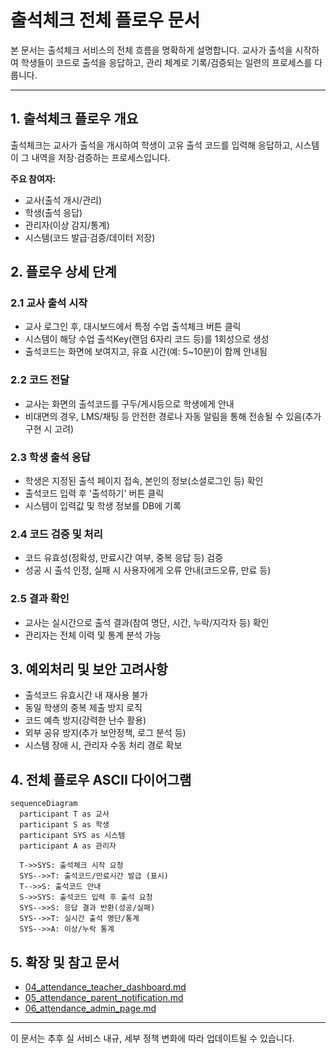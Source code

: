 # 출석체크 전체 플로우 문서

본 문서는 출석체크 서비스의 전체 흐름을 명확하게 설명합니다. 교사가 출석을 시작하여 학생들이 코드로 출석을 응답하고, 관리 체계로 기록/검증되는 일련의 프로세스를 다룹니다.

---

## 1. 출석체크 플로우 개요

출석체크는 교사가 출석을 개시하여 학생이 고유 출석 코드를 입력해 응답하고, 시스템이 그 내역을 저장·검증하는 프로세스입니다.

**주요 참여자:**
- 교사(출석 개시/관리)
- 학생(출석 응답)
- 관리자(이상 감지/통계)
- 시스템(코드 발급·검증/데이터 저장)


## 2. 플로우 상세 단계

### 2.1 교사 출석 시작
- 교사 로그인 후, 대시보드에서 특정 수업 출석체크 버튼 클릭
- 시스템이 해당 수업 출석Key(랜덤 6자리 코드 등)를 1회성으로 생성
- 출석코드는 화면에 보여지고, 유효 시간(예: 5~10분)이 함께 안내됨

### 2.2 코드 전달
- 교사는 화면의 출석코드를 구두/게시등으로 학생에게 안내
- 비대면의 경우, LMS/채팅 등 안전한 경로나 자동 알림을 통해 전송될 수 있음(추가 구현 시 고려)

### 2.3 학생 출석 응답
- 학생은 지정된 출석 페이지 접속, 본인의 정보(소셜로그인 등) 확인
- 출석코드 입력 후 '출석하기' 버튼 클릭
- 시스템이 입력값 및 학생 정보를 DB에 기록

### 2.4 코드 검증 및 처리
- 코드 유효성(정확성, 만료시간 여부, 중복 응답 등) 검증
- 성공 시 출석 인정, 실패 시 사용자에게 오류 안내(코드오류, 만료 등)

### 2.5 결과 확인
- 교사는 실시간으로 출석 결과(참여 명단, 시간, 누락/지각자 등) 확인
- 관리자는 전체 이력 및 통계 분석 가능


## 3. 예외처리 및 보안 고려사항
- 출석코드 유효시간 내 재사용 불가
- 동일 학생의 중복 제출 방지 로직
- 코드 예측 방지(강력한 난수 활용)
- 외부 공유 방지(추가 보안정책, 로그 분석 등)
- 시스템 장애 시, 관리자 수동 처리 경로 확보


## 4. 전체 플로우 ASCII 다이어그램

```mermaid
sequenceDiagram
  participant T as 교사
  participant S as 학생
  participant SYS as 시스템
  participant A as 관리자

  T->>SYS: 출석체크 시작 요청
  SYS-->>T: 출석코드/만료시간 발급 (표시)
  T-->>S: 출석코드 안내
  S->>SYS: 출석코드 입력 후 출석 요청
  SYS-->>S: 응답 결과 반환(성공/실패)
  SYS-->>T: 실시간 출석 명단/통계
  SYS-->>A: 이상/누락 통계
```


## 5. 확장 및 참고 문서
- [04_attendance_teacher_dashboard.md](./04_attendance_teacher_dashboard.md)
- [05_attendance_parent_notification.md](./05_attendance_parent_notification.md)
- [06_attendance_admin_page.md](./06_attendance_admin_page.md)


---

이 문서는 추후 실 서비스 내규, 세부 정책 변화에 따라 업데이트될 수 있습니다.
